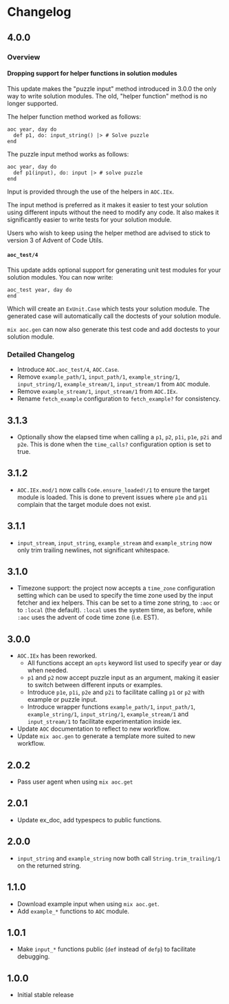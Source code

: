# Changelog

## 4.0.0

### Overview

#### Dropping support for helper functions in solution modules

This update makes the "puzzle input" method introduced in 3.0.0 the only way
to write solution modules. The old, "helper function" method is no longer
supported.

The helper function method worked as follows:

```
aoc year, day do
  def p1, do: input_string() |> # Solve puzzle
end
```

The puzzle input method works as follows:

```
aoc year, day do
  def p1(input), do: input |> # solve puzzle
end
```

Input is provided through the use of the helpers in `AOC.IEx`.

The input method is preferred as it makes it easier to test your solution using
different inputs without the need to modify any code. It also makes it
significantly easier to write tests for your solution module.

Users who wish to keep using the helper method are advised to stick to version
3 of Advent of Code Utils.

#### `aoc_test/4`

This update adds optional support for generating unit test modules for your
solution modules. You can now write:

```
aoc_test year, day do
end
```

Which will create an `ExUnit.Case` which tests your solution module. The
generated case will automatically call the doctests of your solution module.

`mix aoc.gen` can now also generate this test code and add doctests to your
solution module.

### Detailed Changelog

- Introduce `AOC.aoc_test/4`, `AOC.Case`.
- Remove `example_path/1`, `input_path/1`, `example_string/1`,
  `input_string/1`, `example_stream/1`, `input_stream/1` from `AOC` module.
- Remove `example_stream/1`, `input_stream/1` from `AOC.IEx`.
- Rename `fetch_example` configuration to `fetch_example?` for consistency.

## 3.1.3

- Optionally show the elapsed time when calling a `p1`, `p2`, `p1i`, `p1e`,
  `p2i` and `p2e`. This is done when the `time_calls?` configuration option is
  set to true.

## 3.1.2

- `AOC.IEx.mod/1` now calls `Code.ensure_loaded!/1` to ensure the target module
  is loaded. This is done to prevent issues where `p1e` and `p1i` complain that
  the target module does not exist.

## 3.1.1

- `input_stream`, `input_string`, `example_stream` and `example_string` now
  only trim trailing newlines, not significant whitespace.

## 3.1.0

- Timezone support: the project now accepts a `time_zone` configuration setting
  which can be used to specify the time zone used by the input fetcher and iex
  helpers. This can be set to a time zone string, to `:aoc` or to `:local` (the
  default). `:local` uses the system time, as before, while `:aoc` uses the
  advent of code time zone (i.e. EST).

## 3.0.0

- `AOC.IEx` has been reworked.
  - All functions accept an `opts` keyword list used to specify year or day
    when needed.
  - `p1` and `p2` now accept puzzle input as an argument, making it easier to
    switch between different inputs or examples.
  - Introduce `p1e`, `p1i`, `p2e` and `p2i` to facilitate calling `p1` or `p2`
    with example or puzzle input.
  - Introduce wrapper functions `example_path/1`, `input_path/1`,
    `example_string/1`, `input_string/1`, `example_stream/1` and
    `input_stream/1` to facilitate experimentation inside iex.
- Update `AOC` documentation to reflect to new workflow.
- Update `mix aoc.gen` to generate a template more suited to new workflow.

## 2.0.2

- Pass user agent when using `mix aoc.get`

## 2.0.1

- Update ex_doc, add typespecs to public functions.

## 2.0.0

- `input_string` and `example_string` now both call `String.trim_trailing/1` on
  the returned string.

## 1.1.0

- Download example input when using `mix aoc.get`.
- Add `example_*` functions to `AOC` module.

## 1.0.1

- Make `input_*` functions public (`def` instead of `defp`) to
  facilitate debugging.

## 1.0.0

- Initial stable release
